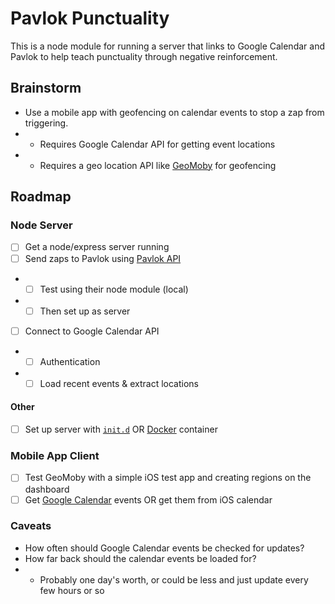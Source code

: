 # Pavlok Punctuality

This is a node module for running a server that links to Google Calendar and Pavlok to help teach punctuality through negative reinforcement.

## Brainstorm

* Use a mobile app with geofencing on calendar events to stop a zap from triggering.
* * Requires Google Calendar API for getting event locations
* * Requires a geo location API like [GeoMoby](https://geomoby.com) for geofencing

## Roadmap

### Node Server
- [ ] Get a node/express server running
- [ ] Send zaps to Pavlok using [Pavlok API](https://github.com/Behavioral-Technology-Group/Pavlok_Node_Module/wiki/Setting-Up-in-Local-Mode)
- - [ ] Test using their node module (local)
- - [ ] Then set up as server
- [ ] Connect to Google Calendar API
- - [ ] Authentication
- - [ ] Load recent events &  extract locations 

#### Other
- [ ] Set up server with [`init.d`](https://thomashunter.name/blog/running-a-node-js-process-on-debian-as-an-init-d-service/) OR [Docker](https://nodejs.org/en/docs/guides/nodejs-docker-webapp/) container

### Mobile App Client
- [ ] Test GeoMoby with a simple iOS test app and creating regions on the dashboard
- [ ] Get [Google Calendar](https://developers.google.com/google-apps/calendar/quickstart/ios?ver=swift) events OR get them from iOS calendar

### Caveats
* How often should Google Calendar events be checked for updates?
* How far back should the calendar events be loaded for?
* * Probably one day's worth, or could be less and just update every few hours or so
